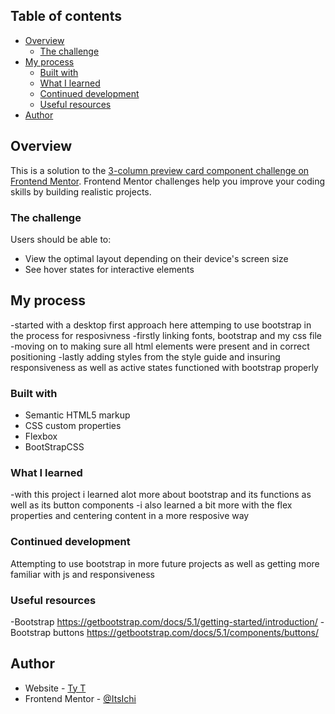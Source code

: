 ## Table of contents

- [Overview](#overview)
  - [The challenge](#the-challenge)
- [My process](#my-process)
  - [Built with](#built-with)
  - [What I learned](#what-i-learned)
  - [Continued development](#continued-development)
  - [Useful resources](#useful-resources)
- [Author](#author)

## Overview

This is a solution to the [3-column preview card component challenge on Frontend Mentor](https://www.frontendmentor.io/challenges/3column-preview-card-component-pH92eAR2-). Frontend Mentor challenges help you improve your coding skills by building realistic projects.

### The challenge

Users should be able to:

- View the optimal layout depending on their device's screen size
- See hover states for interactive elements

## My process
  -started with a desktop first approach here attemping to use bootstrap in the process for resposivness
  -firstly linking fonts, bootstrap and my css file
  -moving on to making sure all html elements were present and in correct positioning
  -lastly adding styles from the style guide and insuring responsiveness as well as active states functioned with bootstrap properly
### Built with

- Semantic HTML5 markup
- CSS custom properties
- Flexbox
- BootStrapCSS

### What I learned

-with this project i learned alot more about bootstrap and its functions as well as its button components 
-i also learned a bit more with the flex properties and centering content in a more resposive way

### Continued development

Attempting to use bootstrap in more future projects as well as getting more familiar with js and responsiveness

### Useful resources

-Bootstrap https://getbootstrap.com/docs/5.1/getting-started/introduction/
-Bootstrap buttons https://getbootstrap.com/docs/5.1/components/buttons/

## Author

- Website - [Ty T](https://github.com/ItsIchi)
- Frontend Mentor - [@ItsIchi](https://www.frontendmentor.io/profile/ItsIchi)
